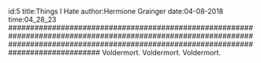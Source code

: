 id:5
title:Things I Hate
author:Hermione Grainger
date:04-08-2018
time:04_28_23
#############################################################################################################################################################################################
Voldermort. Voldermort. Voldermort.